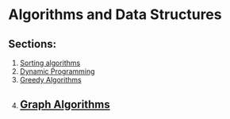 # Algorithms and Data Structures
## Sections:
1. [Sorting algorithms](https://github.com/JakubMlocek/Algorithms_and_Data_Structures/tree/master/SortingAndPossitionsStatistics)
2. [Dynamic Programming](https://github.com/JakubMlocek/Algorithms_and_Data_Structures/tree/master/dynamicAlgorithms)
3. [Greedy Algorithms](https://github.com/JakubMlocek/Algorithms_and_Data_Structures/tree/master/greedyAlgorithms)
4. [Graph Algorithms](https://github.com/JakubMlocek/Algorithms_and_Data_Structures/tree/master/graphAlgorithms)
	-
